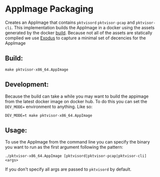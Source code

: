 AppImage Packaging
==================

Creates an AppImage that contains `pktvisord` `pktvisor-pcap` and `pktvisor-cli`. This implementation builds the AppImage in a docker using the assets generated by the docker [build](../docker). Because not all of the assets are statically complied we use [Exodus](https://github.com/intoli/exodus) to capture a minimal set of decencies for the AppImage 


## Build:
`make pktvisor-x86_64.AppImage`

## Development:
Because the build can take a while you may want to build the appimage from the latest docker image on docker hub. To do this you can set the `DEV_MODE=` environment to anything. Like so:

`DEV_MODE=t make pktvisor-x86_64.AppImage`


## Usage:
To use the AppImage from the command line you can specify the binary you want to run as the first argument following the pattern:

`
./pktvisor-x86_64.AppImage [pktvisord|pktvisor-pcap|pktvisor-cli] <args>
`

If you don't specify all args are passed to `pktvisord` by default.

